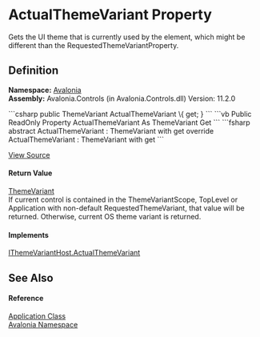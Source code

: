 # ActualThemeVariant Property


Gets the UI theme that is currently used by the element, which might be different than the RequestedThemeVariantProperty.



## Definition
**Namespace:** <a href="N_Avalonia">Avalonia</a>  
**Assembly:** Avalonia.Controls (in Avalonia.Controls.dll) Version: 11.2.0

<Tabs groupId="api-code-preview">
<TabItem value="csharp" label="C#">
```csharp
public ThemeVariant ActualThemeVariant \{ get; }
```
</TabItem>
<TabItem value="vb" label="VB">
```vb
Public ReadOnly Property ActualThemeVariant As ThemeVariant
	Get
```
</TabItem>
<TabItem value="fsharp" label="F#">
```fsharp
abstract ActualThemeVariant : ThemeVariant with get
override ActualThemeVariant : ThemeVariant with get
```
</TabItem>
</Tabs>



<a href="https://github.com/AvaloniaUI/Avalonia/tree/master/src/Avalonia.Controls/Application.cs#L102" title="View the source code">View Source</a>



#### Return Value
<a href="T_Avalonia_Styling_ThemeVariant">ThemeVariant</a>  
If current control is contained in the ThemeVariantScope, TopLevel or Application with non-default RequestedThemeVariant, that value will be returned. Otherwise, current OS theme variant is returned.

#### Implements
<a href="P_Avalonia_Styling_IThemeVariantHost_ActualThemeVariant">IThemeVariantHost.ActualThemeVariant</a>  


## See Also


#### Reference
<a href="T_Avalonia_Application">Application Class</a>  
<a href="N_Avalonia">Avalonia Namespace</a>  
